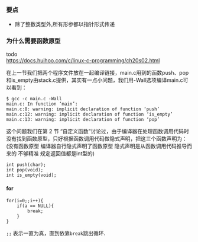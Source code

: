 ##

### 要点

 - 除了整数类型外,所有形参都以指针形式传递
 

### 为什么需要函数原型

todo  
https://docs.huihoo.com/c/linux-c-programming/ch20s02.html

在上一节我们把两个程序文件放在一起编译链接，main.c用到的函数push、pop和is_empty由stack.c提供，其实有一点小问题，我们用-Wall选项编译main.c可以看到：

    $ gcc -c main.c -Wall
    main.c: In function ‘main’:
    main.c:8: warning: implicit declaration of function ‘push’
    main.c:12: warning: implicit declaration of function ‘is_empty’
    main.c:13: warning: implicit declaration of function ‘pop’
    
这个问题我们在第 2 节 “自定义函数”讨论过，由于编译器在处理函数调用代码时没有找到函数原型，只好根据函数调用代码做隐式声明，把这三个函数声明为：
(没有函数原型 编译器自行隐式声明了函数原型 隐式声明是从函数调用代码推导而来的 不够精准 规定返回值都是int型的)

    int push(char);
    int pop(void);
    int is_empty(void);
    
    
    
#### for


    for(i=0;;i++){
        if(a == NULL){
            break;
        }
    }
    
`;;` 表示一直为真，直到依靠`break`跳出循环.